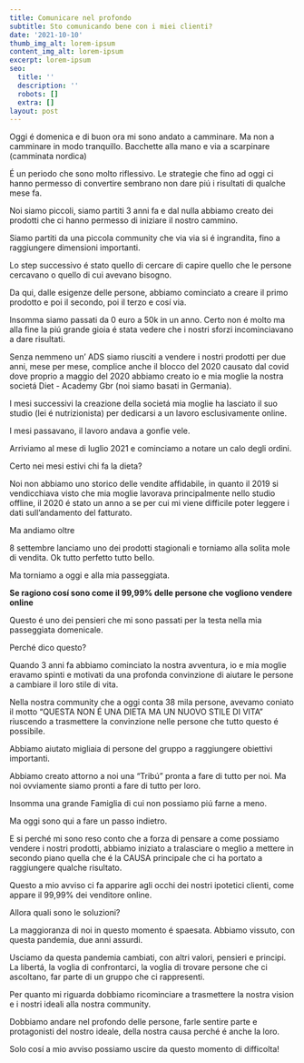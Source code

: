 ```yaml
---
title: Comunicare nel profondo
subtitle: Sto comunicando bene con i miei clienti?
date: '2021-10-10'
thumb_img_alt: lorem-ipsum
content_img_alt: lorem-ipsum
excerpt: lorem-ipsum
seo:
  title: ''
  description: ''
  robots: []
  extra: []
layout: post
---
```

Oggi é domenica e di buon ora mi sono andato a camminare. Ma non a camminare in modo tranquillo. Bacchette alla mano e via a scarpinare (camminata nordica)

É un periodo che sono molto riflessivo. Le strategie che fino ad oggi ci hanno permesso di convertire sembrano non dare piú i risultati di qualche mese fa.

Noi siamo piccoli, siamo partiti 3 anni fa e dal nulla abbiamo creato dei prodotti che ci hanno permesso di iniziare il nostro cammino. 

Siamo partiti da una piccola community che via via si é ingrandita, fino a raggiungere dimensioni importanti. 

Lo step successivo é stato quello di cercare di capire quello che le persone cercavano o quello di cui avevano bisogno.

Da qui, dalle esigenze delle persone, abbiamo cominciato a creare il primo prodotto e poi il secondo, poi il terzo e cosí via.

Insomma siamo passati da 0 euro a 50k in un anno. Certo non é molto ma alla fine la piú grande gioia é stata vedere che i nostri sforzi incominciavano a dare risultati.

Senza nemmeno un’ ADS siamo riusciti a vendere i nostri prodotti per due anni, mese per mese, complice anche il blocco del 2020 causato dal covid dove proprio a maggio del 2020 abbiamo creato io e mia moglie la nostra societá Diet - Academy Gbr (noi siamo basati in Germania).

I mesi successivi la creazione della societá mia moglie ha lasciato il suo studio (lei é nutrizionista) per dedicarsi a un lavoro esclusivamente online. 

I mesi passavano, il lavoro andava a gonfie vele.

Arriviamo al mese di luglio 2021 e cominciamo a notare un calo degli ordini. 

Certo nei mesi estivi chi fa la dieta? 

Noi non abbiamo uno storico delle vendite affidabile, in quanto il 2019 si vendicchiava visto che mia moglie lavorava principalmente nello studio offline, il 2020 é stato un anno a se per cui mi viene difficile poter leggere i dati sull’andamento del fatturato.

Ma andiamo oltre

8 settembre lanciamo uno dei prodotti stagionali e torniamo alla solita mole di vendita. Ok tutto perfetto tutto bello. 

Ma torniamo a oggi e alla mia passeggiata.

**Se ragiono cosí sono come il 99,99% delle persone che vogliono vendere online**

Questo é uno dei pensieri che mi sono passati per la testa nella mia passeggiata domenicale.

Perché dico questo? 

Quando 3 anni fa abbiamo cominciato la nostra avventura, io e mia moglie eravamo spinti e motivati da una profonda convinzione di aiutare le persone a cambiare il loro stile di vita.

Nella nostra community che a oggi conta 38 mila persone, avevamo coniato il motto “QUESTA NON É UNA DIETA MA UN NUOVO STILE DI VITA” riuscendo a trasmettere la convinzione nelle persone che tutto questo é possibile. 

Abbiamo aiutato migliaia di persone del gruppo a raggiungere obiettivi importanti.

Abbiamo creato attorno a noi una “Tribú” pronta a fare di tutto per noi. Ma noi ovviamente siamo pronti a fare di tutto per loro.

Insomma una grande Famiglia di cui non possiamo piú farne a meno.

Ma oggi sono qui a fare un passo indietro. 

E si perché mi sono reso conto che a forza di pensare a come possiamo vendere i nostri prodotti, abbiamo iniziato a tralasciare o meglio a mettere in secondo piano quella che é la CAUSA principale che ci ha portato a raggiungere qualche risultato.  

Questo a mio avviso ci fa apparire agli occhi dei nostri ipotetici clienti, come appare il 99,99% dei venditore online.

Allora quali sono le soluzioni?

La maggioranza di noi in questo momento é spaesata. Abbiamo vissuto, con questa pandemia, due anni assurdi.

Usciamo da questa pandemia cambiati, con altri valori, pensieri e principi. La libertá, la voglia di confrontarci, la voglia di trovare persone che ci ascoltano, far parte di un gruppo che ci rappresenti.

Per quanto mi riguarda dobbiamo ricominciare a trasmettere la nostra vision e i nostri ideali alla nostra community.

Dobbiamo andare nel profondo delle persone, farle sentire parte e protagonisti del nostro ideale, della nostra causa perché é anche la loro.

Solo cosí a mio avviso possiamo uscire da questo momento di difficolta! 
